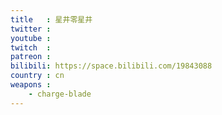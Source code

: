 ```yaml
---
title   : 星井零星井
twitter :
youtube :
twitch  :
patreon :
bilibili: https://space.bilibili.com/19843088
country : cn
weapons :
    - charge-blade
---
```


